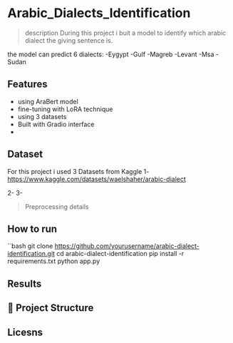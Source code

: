 # Arabic_Dialects_Identification
>description
During this project i buit a model to identify which arabic dialect the giving sentence is.

the model can predict 6 dialects:
-Eygypt
-Gulf
-Magreb
-Levant
-Msa
-Sudan

## Features
- using AraBert model
- fine-tuning with LoRA technique
- using 3 datasets 
- Built with Gradio interface
- 
## Dataset
For this project i used 3 Datasets from Kaggle
1-https://www.kaggle.com/datasets/waelshaher/arabic-dialect

2-
3-
>Preprocessing details

## How to run
``bash
git clone https://github.com/yourusername/arabic-dialect-identification.git
cd arabic-dialect-identification
pip install -r requirements.txt
python app.py


## Results

## 📂 Project Structure

## Licesns

